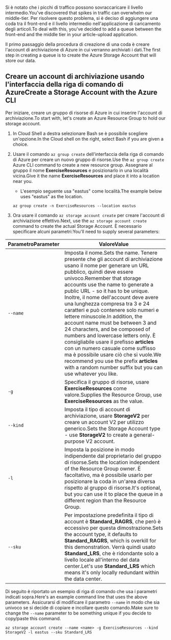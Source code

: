 <span data-ttu-id="44a55-101">Si è notato che i picchi di traffico possono sovraccaricare il livello intermedio.</span><span class="sxs-lookup"><span data-stu-id="44a55-101">You've discovered that spikes in traffic can overwhelm our middle-tier.</span></span> <span data-ttu-id="44a55-102">Per risolvere questo problema, si è deciso di aggiungere una coda tra il front-end e il livello intermedio nell'applicazione di caricamento degli articoli.</span><span class="sxs-lookup"><span data-stu-id="44a55-102">To deal with this, you've decided to add a queue between the front-end and the middle tier in your article-upload application.</span></span>

<span data-ttu-id="44a55-103">Il primo passaggio della procedura di creazione di una coda è creare l'account di archiviazione di Azure in cui verranno archiviati i dati.</span><span class="sxs-lookup"><span data-stu-id="44a55-103">The first step in creating a queue is to create the Azure Storage Account that will store our data.</span></span>

## <a name="create-a-storage-account-with-the-azure-cli"></a><span data-ttu-id="44a55-104">Creare un account di archiviazione usando l'interfaccia della riga di comando di Azure</span><span class="sxs-lookup"><span data-stu-id="44a55-104">Create a Storage Account with the Azure CLI</span></span>

<span data-ttu-id="44a55-105">Per iniziare, creare un gruppo di risorse di Azure in cui inserire l'account di archiviazione.</span><span class="sxs-lookup"><span data-stu-id="44a55-105">To start with, let's create an Azure Resource Group to hold our storage account.</span></span>

1. <span data-ttu-id="44a55-106">In Cloud Shell a destra selezionare Bash se è possibile scegliere un'opzione.</span><span class="sxs-lookup"><span data-stu-id="44a55-106">In the Cloud shell on the right, select Bash if you are given a choice.</span></span>

1. <span data-ttu-id="44a55-107">Usare il comando `az group create` dell'interfaccia della riga di comando di Azure per creare un nuovo gruppo di risorse.</span><span class="sxs-lookup"><span data-stu-id="44a55-107">Use the `az group create` Azure CLI command to create a new resource group.</span></span> <span data-ttu-id="44a55-108">Assegnare al gruppo il nome **ExerciseResources** e posizionarlo in una località vicina.</span><span class="sxs-lookup"><span data-stu-id="44a55-108">Give it the name **ExerciseResources** and place it into a location near you.</span></span> 
    - <span data-ttu-id="44a55-109">L'esempio seguente usa "eastus" come località.</span><span class="sxs-lookup"><span data-stu-id="44a55-109">The example below uses "eastus" as the location.</span></span>

    ```azurecli
    az group create -n ExerciseResources --location eastus
    ```
        
1. <span data-ttu-id="44a55-110">Ora usare il comando `az storage account create` per creare l'account di archiviazione effettivo.</span><span class="sxs-lookup"><span data-stu-id="44a55-110">Next, use the `az storage account create` command to create the actual Storage Account.</span></span> <span data-ttu-id="44a55-111">È necessario specificare alcuni parametri:</span><span class="sxs-lookup"><span data-stu-id="44a55-111">You'll need to supply several parameters:</span></span>

| <span data-ttu-id="44a55-112">Parametro</span><span class="sxs-lookup"><span data-stu-id="44a55-112">Parameter</span></span> | <span data-ttu-id="44a55-113">Valore</span><span class="sxs-lookup"><span data-stu-id="44a55-113">Value</span></span> |
|-----------|-------|
| `--name`  | <span data-ttu-id="44a55-114">Imposta il nome.</span><span class="sxs-lookup"><span data-stu-id="44a55-114">Sets the name.</span></span> <span data-ttu-id="44a55-115">Tenere presente che gli account di archiviazione usano il nome per generare un URL pubblico, quindi deve essere univoco.</span><span class="sxs-lookup"><span data-stu-id="44a55-115">Remember that storage accounts use the name to generate a public URL - so it has to be unique.</span></span> <span data-ttu-id="44a55-116">Inoltre, il nome dell'account deve avere una lunghezza compresa tra 3 e 24 caratteri e può contenere solo numeri e lettere minuscole.</span><span class="sxs-lookup"><span data-stu-id="44a55-116">In addition, the account name must be between 3 and 24 characters, and be composed of numbers and lowercase letters only.</span></span> <span data-ttu-id="44a55-117">È consigliabile usare il prefisso **articles** con un numero casuale come suffisso ma è possibile usare ciò che si vuole.</span><span class="sxs-lookup"><span data-stu-id="44a55-117">We recommend you use the prefix **articles** with a random number suffix but you can use whatever you like.</span></span> |
| `-g`        | <span data-ttu-id="44a55-118">Specifica il gruppo di risorse, usare **ExerciseResources** come valore.</span><span class="sxs-lookup"><span data-stu-id="44a55-118">Supplies the Resource Group, use **ExerciseResources** as the value.</span></span> |
| `--kind`    | <span data-ttu-id="44a55-119">Imposta il tipo di account di archiviazione, usare **StorageV2** per creare un account V2 per utilizzo generico.</span><span class="sxs-lookup"><span data-stu-id="44a55-119">Sets the Storage Account type - use **StorageV2** to create a general-purpose V2 account.</span></span> |
| `-l`        | <span data-ttu-id="44a55-120">Imposta la posizione in modo indipendente dal proprietario del gruppo di risorse.</span><span class="sxs-lookup"><span data-stu-id="44a55-120">Sets the location independent of the Resource Group owner.</span></span> <span data-ttu-id="44a55-121">È facoltativo, ma è possibile usarlo per posizionare la coda in un'area diversa rispetto al gruppo di risorse.</span><span class="sxs-lookup"><span data-stu-id="44a55-121">It's optional, but you can use it to place the queue in a different region than the Resource Group.</span></span> |
| `--sku`     | <span data-ttu-id="44a55-122">Per impostazione predefinita il tipo di account è **Standard_RAGRS**, che però è eccessivo per questa dimostrazione.</span><span class="sxs-lookup"><span data-stu-id="44a55-122">Sets the account type, it defaults to **Standard_RAGRS**, which is overkill for this demonstration.</span></span> <span data-ttu-id="44a55-123">Verrà quindi usato **Standard_LRS**, che è ridondante solo a livello locale all'interno del data center.</span><span class="sxs-lookup"><span data-stu-id="44a55-123">Let's use **Standard_LRS** which means it's only locally redundant within the data center.</span></span> |

<span data-ttu-id="44a55-124">Di seguito è riportato un esempio di riga di comando che usa i parametri indicati sopra.</span><span class="sxs-lookup"><span data-stu-id="44a55-124">Here's an example command line that uses the above parameters.</span></span> <span data-ttu-id="44a55-125">Assicurarsi di modificare il parametro `--name` in modo che sia univoco se si decide di copiare e incollare questo comando.</span><span class="sxs-lookup"><span data-stu-id="44a55-125">Make sure to change the `--name` parameter to be something unique if you decide to copy/paste this command.</span></span>

```azurecli
az storage account create --name <name> -g ExerciseResources --kind StorageV2 -l eastus --sku Standard_LRS
```